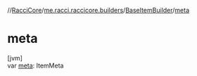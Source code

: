 //[RacciCore](../../../index.md)/[me.racci.raccicore.builders](../index.md)/[BaseItemBuilder](index.md)/[meta](meta.md)

# meta

[jvm]\
var [meta](meta.md): ItemMeta
